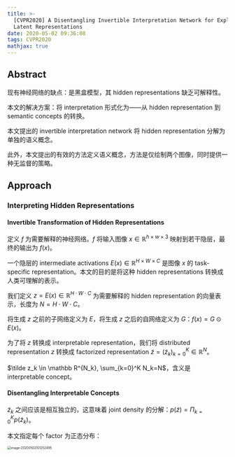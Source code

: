```yaml
---
title: >-
  [CVPR2020] A Disentangling Invertible Interpretation Network for Explaining
  Latent Representations
date: 2020-05-02 09:36:08
tags: CVPR2020
mathjax: true
---
```


## Abstract

现有神经网络的缺点：是黑盒模型，其 hidden representations 缺乏可解释性。

本文的解决方案：将 interpretation 形式化为——从 hidden representation 到 semantic concepts 的转换。

本文提出的  invertible interpretation network 将 hidden representation 分解为单独的语义概念。

此外，本文提出的有效的方法定义语义概念，方法是仅绘制两个图像，同时提供一种无监督的策略。

## Approach

### Interpreting Hidden Representations

#### Invertible Transformation of Hidden Representations

定义 $f$ 为需要解释的神经网络。$f$ 将输入图像 $x\in \mathbb R^{h\times w\times 3}$ 映射到若干隐层，最终的输出为 $f(x)$。

一个隐层的  intermediate activations $E(x) \in \mathbb R^{H\times W\times C}$ 是图像 $x$ 的 task-specific representation。本文的目的是将这种 hidden representations 转换成人类可理解的表示。

我们定义 $z = E(x) \in \mathbb R^{H\cdot W\cdot C}$ 为需要解释的 hidden representation 的向量表示，长度为 $N=H\cdot W\cdot C$。

将生成 $z$ 之前的子网络定义为 $E$，将生成 $z$ 之后的自网络定义为 $G$：$f(x) = G\odot E(x)$。

为了将 $z$ 转换成 interpretable representation，我们将  distributed representation $z$ 转换成 factorized representation $\tilde z = (\tilde z_k)^K_{k=0} \in \mathbb R^N$。

$\tilde z_k \in \mathbb R^{N_k}, \sum_{k=0}^K N_k=N$，含义是 interpretable concept。

#### Disentangling Interpretable Concepts

$\tilde z_k$ 之间应该是相互独立的，这意味着 joint density 的分解：$p(\tilde z) = \Pi_{k=0}^K p(\tilde z_k)$。

本文指定每个 factor 为正态分布：

<img src="https://i.loli.net/2020/05/02/nFWTm4jxutYqfGb.png" alt="image-20200502101252495" style="zoom:50%;" />